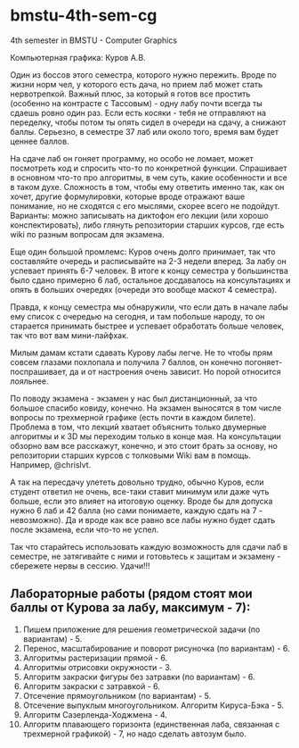 # bmstu-4th-sem-cg
4th semester in BMSTU - Computer Graphics

Компьютерная графика: Куров А.В.

Один из боссов этого семестра, которого нужно пережить. Вроде по жизни норм чел, у которого есть дача, но прием лаб может стать нервотрепкой. 
Важный плюс, за который я готов все простить (особенно на контрасте с Тассовым) - одну лабу почти всегда ты сдаешь ровно один раз. Если есть косяки - 
тебя не отправляют на переделку, чтобы потом ты опять сидел в очереди на сдачу, а снижают баллы. Серьезно, в семестре 37 лаб или около того, время вам 
будет ценнее баллов.

На сдаче лаб он гоняет программу, но особо не ломает, может посмотреть код и спросить что-то по конкретной функции. Спрашивает в основном 
что-то про алгоритмы, в чем суть, какие особенности и все в таком духе. Сложность в том, чтобы ему ответить именно так, как он хочет, другие формулировки, 
которые вроде отражают ваше понимание, но не сходятся с его мыслями, скорее всего не подойдут. Варианты: можно записывать на диктофон его лекции (или хорошо конспектировать), либо глянуть репозитории старших курсов, где есть wiki по разным вопросам для экзамена.

Еще один большой промлемс: Куров очень долго принимает, так что составляйте очередь и расписывайте на 2-3 недели вперед. За лабу он успевает принять 6-7 человек. В итоге к концу семестра у большинства было сдано примерно 6 лаб, остальное досдавалось на консультациях и опять в больших очередях (очереди это вообще маскот 4 семестра).

Правда, к концу семестра мы обнаружили, что если дать в начале лабы ему список с очередью на сегодня, и там побольше народу, то он старается принимать быстрее и успевает обработать больше человек, так что вот вам мини-лайфхак.

Милым дамам кстати сдавать Курову лабы легче. Не то чтобы прям совсем глазами похлопала и получила 7 баллов, он конечно погоняет-поспрашивает, да и от настроения очень зависит. Но порой относится лояльнее.

По поводу экзамена - экзамен у нас был дистанционный, за что большое спасибо ковиду, конечно. На экзамен выносятся в том числе вопросы по трехмерной графике (есть почти в каждом билете). Проблема в том, что лекций хватает объяснить только двумерные алгоритмы и к 3D мы переходим только в конце мая. На консультации обзорно вам все расскажут, конечно, и это стоит брать за основу, но репозитории старших курсов с толковыми Wiki вам в помощь. Например, @chrislvt.

А так на пересдачу улететь довольно трудно, обычно Куров, если студент ответил не очень, все-таки ставит минимум или даже чуть больше, если это влияет на итоговую оценку. Вроде бы для допуска нужно 6 лаб и 42 балла (но сами понимаете, каждую сдать на 7 - невозможно). Да и вроде как все равно все лабы нужно будет сдать после экзамена, если что-то не успел.

Так что старайтесь использовать каждую возможность для сдачи лаб в семестре, не затягивайте с ними и готовьтесь к защитам и экзамену - сбережете нервы в сессию. Удачи!!!

## Лабораторные работы (рядом стоят мои баллы от Курова за лабу, максимум - 7):
1. Пишем приложение для решения геометрической задачи (по вариантам) - 5.
2. Перенос, масштабирование и поворот рисуночка (по вариантам) - 6.
3. Алгоритмы растеризации прямой - 6.
4. Алгоритмы отрисовки окружности - 3.
5. Алгоритм закраски фигуры без затравки (по вариантам) - 6.
6. Алгоритм закраски с затравкой - 6.
7. Отсечение прямоугольником (по вариантам) - 5.
8. Отсечение выпуклым многоугольником. Алгоритм Кируса-Бэка - 5.
9. Алгоритм Сазерленда-Ходжмена - 4.
10. Алгоритм плавающего горизонта (единственная лаба, связанная с трехмерной графикой) - 7, но надо сделать автозум было.
